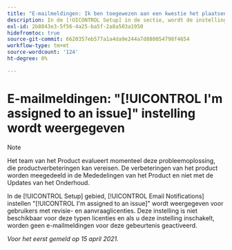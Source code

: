 ```yaml
---
title: "E-mailmeldingen: Ik ben toegewezen aan een kwestie het plaatsen toont"
description: In de [!UICONTROL Setup] in de sectie, wordt de instelling voor E-mailmeldingen "Ik ben toegewezen aan een uitgave" weergegeven voor gebruikers met Revisie- en aanvraaglicenties. Deze instelling is niet beschikbaar voor deze typen licenties en als u deze instelling inschakelt, worden geen e-mailmeldingen voor deze gebeurtenis geactiveerd.
exl-id: 2b8843e3-5f56-4a25-ba5f-2a8a503a1950
hidefromtoc: true
source-git-commit: 6620357eb577a1a4da9e244a7d880054798f4654
workflow-type: tm+mt
source-wordcount: '124'
ht-degree: 0%

---
```


# E-mailmeldingen: &quot;[!UICONTROL I'm assigned to an issue]&quot; instelling wordt weergegeven

<!--Article created by request-->

>[!NOTE]
>
>Het team van het Product evalueert momenteel deze probleemoplossing, die productverbeteringen kan vereisen. De verbeteringen van het product worden meegedeeld in de Mededelingen van het Product en niet met de Updates van het Onderhoud.

In de [!UICONTROL Setup] gebied, [!UICONTROL Email Notifications] instellen &quot;[!UICONTROL I'm assigned to an issue]&quot; wordt weergegeven voor gebruikers met revisie- en aanvraaglicenties. Deze instelling is niet beschikbaar voor deze typen licenties en als u deze instelling inschakelt, worden geen e-mailmeldingen voor deze gebeurtenis geactiveerd.

_Voor het eerst gemeld op 15 april 2021._
